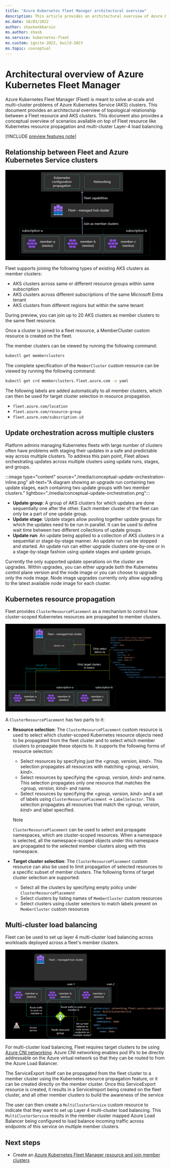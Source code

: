 ```yaml
---
title: "Azure Kubernetes Fleet Manager architectural overview"
description: This article provides an architectural overview of Azure Kubernetes Fleet Manager
ms.date: 10/03/2022
author: shashankbarsin
ms.author: shasb
ms.service: kubernetes-fleet
ms.custom: ignite-2022, build-2023
ms.topic: conceptual
---
```


# Architectural overview of Azure Kubernetes Fleet Manager

Azure Kubernetes Fleet Manager (Fleet) is meant to solve at-scale and multi-cluster problems of Azure Kubernetes Service (AKS) clusters. This document provides an architectural overview of topological relationship between a Fleet resource and AKS clusters. This document also provides a conceptual overview of scenarios available on top of Fleet resource like Kubernetes resource propagation and multi-cluster Layer-4 load balancing.

[!INCLUDE [preview features note](./includes/preview/preview-callout.md)]

## Relationship between Fleet and Azure Kubernetes Service clusters

[ ![Diagram that shows relationship between Fleet and Azure Kubernetes Service clusters.](./media/conceptual-fleet-aks-relationship.png) ](./media/conceptual-fleet-aks-relationship.png#lightbox)

Fleet supports joining the following types of existing AKS clusters as member clusters:

* AKS clusters across same or different resource groups within same subscription
* AKS clusters across different subscriptions of the same Microsoft Entra tenant
* AKS clusters from different regions but within the same tenant

During preview, you can join up to 20 AKS clusters as member clusters to the same fleet resource.

Once a cluster is joined to a fleet resource, a MemberCluster custom resource is created on the fleet.

The member clusters can be viewed by running the following command:

```bash
kubectl get memberclusters
```

The complete specification of the `MemberCluster` custom resource can be viewed by running the following command:

```bash
kubectl get crd memberclusters.fleet.azure.com -o yaml
```

The following labels are added automatically to all member clusters, which can then be used for target cluster selection in resource propagation.

* `fleet.azure.com/location`
* `fleet.azure.com/resource-group`
* `fleet.azure.com/subscription-id`

## Update orchestration across multiple clusters

Platform admins managing Kubernetes fleets with large number of clusters often have problems with staging their updates in a safe and predictable way across multiple clusters. To address this pain point, Fleet allows orchestrating updates across multiple clusters using update runs, stages, and groups.

:::image type="content" source="./media/conceptual-update-orchestration-inline.png" alt-text="A diagram showing an upgrade run containing two update stages, each containing two update groups with two member clusters." lightbox="./media/conceptual-update-orchestration.png":::

* **Update group**: A group of AKS clusters for which updates are done sequentially one after the other. Each member cluster of the fleet can only be a part of one update group.
* **Update stage**: Update stages allow pooling together update groups for which the updates need to be run in parallel. It can be used to define wait time between two different collections of update groups.
* **Update run**: An update being applied to a collection of AKS clusters in a sequential or stage-by-stage manner. An update run can be stopped and started. An update run can either upgrade clusters one-by-one or in a stage-by-stage fashion using update stages and update groups.

Currently the only supported update operations on the cluster are upgrades. Within upgrades, you can either upgrade both the Kubernetes control plane version and the node image or you can choose to upgrade only the node image. Node image upgrades currently only allow upgrading to the latest available node image for each cluster.

## Kubernetes resource propagation

Fleet provides `ClusterResourcePlacement` as a mechanism to control how cluster-scoped Kubernetes resources are propagated to member clusters. 

[ ![Diagram that shows how Kubernetes resource are propagated to member clusters.](./media/conceptual-resource-propagation.png) ](./media/conceptual-resource-propagation.png#lightbox)

A `ClusterResourcePlacement` has two parts to it:

* **Resource selection**: The `ClusterResourcePlacement` custom resource is used to select which cluster-scoped Kubernetes resource objects need to be propagated from the fleet cluster and to select which member clusters to propagate these objects to. It supports the following forms of resource selection:
    * Select resources by specifying just the *<group, version, kind>*. This selection propagates all resources with matching *<group, version, kind>*.
    * Select resources by specifying the *<group, version, kind>* and name. This selection propagates only one resource that matches the *<group, version, kind>* and name.
    * Select resources by specifying the *<group, version, kind>* and a set of labels using `ClusterResourcePlacement` -> `LabelSelector`. This selection propagates all resources that match the *<group, version, kind>* and label specified.
    
    > [!NOTE]
    > `ClusterResourcePlacement` can be used to select and propagate namespaces, which are cluster-scoped resources. When a namespace is selected, all the namespace-scoped objects under this namespace are propagated to the selected member clusters along with this namespace. 

* **Target cluster selection**: The `ClusterResourcePlacement` custom resource can also be used to limit propagation of selected resources to a specific subset of member clusters. The following forms of target cluster selection are supported:

    * Select all the clusters by specifying empty policy under `ClusterResourcePlacement`
    * Select clusters by listing names of `MemberCluster` custom resources
    * Select clusters using cluster selectors to match labels present on `MemberCluster` custom resources

## Multi-cluster load balancing

Fleet can be used to set up layer 4 multi-cluster load balancing across workloads deployed across a fleet's member clusters.

[ ![Diagram that shows how multi-cluster load balancing works.](./media/conceptual-load-balancing.png) ](./media/conceptual-load-balancing.png#lightbox)

For multi-cluster load balancing, Fleet requires target clusters to be using [Azure CNI networking](../aks/configure-azure-cni.md). Azure CNI networking enables pod IPs to be directly addressable on the Azure virtual network so that they can be routed to from the Azure Load Balancer.

The ServiceExport itself can be propagated from the fleet cluster to a member cluster using the Kubernetes resource propagation feature, or it can be created directly on the member cluster. Once this ServiceExport resource is created, it results in a ServiceImport being created on the fleet cluster, and all other member clusters to build the awareness of the service

The user can then create a `MultiClusterService` custom resource to indicate that they want to set up Layer 4 multi-cluster load balancing. This `MultiClusterService` results in the member cluster mapped Azure Load Balancer being configured to load balance incoming traffic across endpoints of this service on multiple member clusters.

## Next steps

* Create an [Azure Kubernetes Fleet Manager resource and join member clusters](./quickstart-create-fleet-and-members.md)
